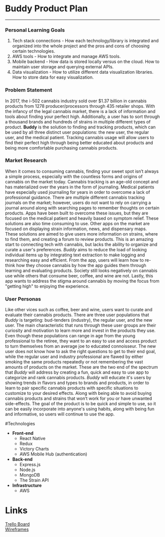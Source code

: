 # Buddy Product Plan  
---
### Personal Learning Goals  
1. Tech stack connections - How each technology/library is integrated and organized into the whole project and the pros and   cons of choosing certain technologies.
2. AWS tools - How to integrate and manage AWS tools.
3. Mobile backend - How data is stored locally versus on the cloud. How to maintain user storage and querying external APIs.
4. Data visualization - How to utilize different data visualization libraries. How to store data for easy visualization.


### Problem Statement   
In 2017, the i-502 cannabis industry sold over $1.37 billion in cannabis products from 1278 producer/processors through 435 retailer shops. With the infancy of the legal cannabis market, there is a lack of information and tools about finding your perfect high. Additionally, a user has to sort through a thousand brands and hundreds of strains in multiple different types of product. **Buddy** is the solution to finding and tracking products, which can be used by all three distinct user populations: the new user, the regular user, and the medical patient. Tracking cannabis usage will allow users to find their perfect high through being better educated about products and being more comfortable purchasing cannabis products.

### Market Research  
When it comes to consuming cannabis, finding your sweet spot isn’t always a simple process, especially with the countless forms and origins of cannabis on the market today. Cannabis tracking is an age-old concept and has materialized over the years in the form of journaling. Medical patients have especially used journaling for years in order to overcome a lack of professional guidance.
There are multiple different cannabis tracking journals on the market; however, users do not want to rely on carrying a journal around along with searching pages to remember thoughts on certain products. Apps have been built to overcome these issues, but they are focused on the medical patient and heavily based on symptom relief. These solutions are also time consuming to use.
Other apps on the market are focused on displaying strain information, news, and dispensary maps. These solutions are aimed to give users more information on strains, where to find them, and creating a forum to review products. This is an amazing start to connecting tech with cannabis, but lacks the ability to organize and curate a user's preferences. *Buddy* aims to reduce the load of looking individual items up by integrating text extraction to make logging and researching easy and efficient. From the app, users will learn how to re-think how they choose cannabis by how the app guides them through learning and evaluating products. Society still looks negatively on cannabis use while others that consume beer, coffee, and wine are not. Lastly, this app wants to address the stigma around cannabis by moving the focus from "getting high" to enjoying the experience.

### User Personas
Like other vices such as coffee, beer and wine, users want to curate and evaluate their cannabis products. There are three user populations that *Buddy* is targeting: bud-tenders (industry), the regular user, and the new user. The main characteristic that runs through these user groups are their curiosity and motivation to learn more and invest in the products they use. Even though these populations can range in age from the young professional to the retiree, they want to an easy to use and access product to turn themselves from an average joe to educated connoisseur.
The new user does not know how to ask the right questions to get to their end goal, while the regular user and industry professional are flawed by either smoking the same products repeatedly or not remembering the vast amounts of products on the market. These are the two end of the spectrum that *Buddy* will address by creating a fun, quick and easy to use app to categorize and rank cannabis products. *Buddy* will educate it's users by showing trends in flavors and types to brands and products, in order to learn to pair specific cannabis products with specific situations to customize to your desired effects. Along with being able to avoid buying cannabis products and strains that won’t work for you or have unwanted side-effects. The goal of the product is to be quick and simple to use, so it can be easily incorporate into anyone's using habits, along with being fun and informative, so users will continue to use the app.

#Technologies
* **Front-end**  
  * React Native
  * Redux
  * Victory Charts
  * AWS Mobile Hub (authentication)
* **Back-end**  
  * Express.js
  * Node.js  
  * MongoDB
  * The Strain API
* **Infrastructure**
  * AWS

# Links
[Trello Board](https://trello.com/invite/b/SxJtfRGc/a4b4f1a52d32c17f7840c50e9c6acca6/capstone)  
[Wireframes](https://www.figma.com/file/VZbeiGCK3KjgwUMAbNId76AQ/Buddy)  

